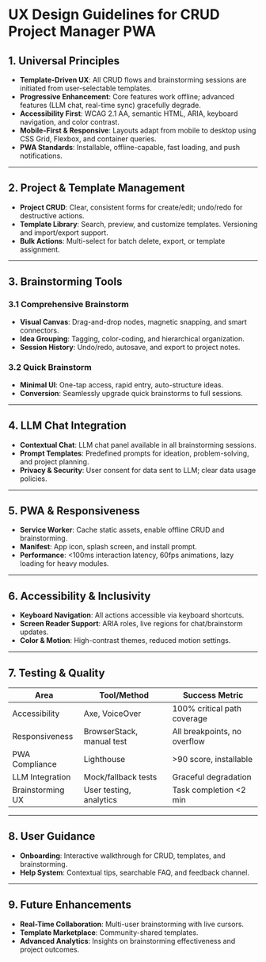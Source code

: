 # UX Design Guidelines for CRUD Project Manager PWA

## 1. Universal Principles

- **Template-Driven UX**: All CRUD flows and brainstorming sessions are initiated from user-selectable templates.
- **Progressive Enhancement**: Core features work offline; advanced features (LLM chat, real-time sync) gracefully degrade.
- **Accessibility First**: WCAG 2.1 AA, semantic HTML, ARIA, keyboard navigation, and color contrast.
- **Mobile-First & Responsive**: Layouts adapt from mobile to desktop using CSS Grid, Flexbox, and container queries.
- **PWA Standards**: Installable, offline-capable, fast loading, and push notifications.

---

## 2. Project & Template Management

- **Project CRUD**: Clear, consistent forms for create/edit; undo/redo for destructive actions.
- **Template Library**: Search, preview, and customize templates. Versioning and import/export support.
- **Bulk Actions**: Multi-select for batch delete, export, or template assignment.

---

## 3. Brainstorming Tools

### 3.1 Comprehensive Brainstorm

- **Visual Canvas**: Drag-and-drop nodes, magnetic snapping, and smart connectors.
- **Idea Grouping**: Tagging, color-coding, and hierarchical organization.
- **Session History**: Undo/redo, autosave, and export to project notes.

### 3.2 Quick Brainstorm

- **Minimal UI**: One-tap access, rapid entry, auto-structure ideas.
- **Conversion**: Seamlessly upgrade quick brainstorms to full sessions.

---

## 4. LLM Chat Integration

- **Contextual Chat**: LLM chat panel available in all brainstorming sessions.
- **Prompt Templates**: Predefined prompts for ideation, problem-solving, and project planning.
- **Privacy & Security**: User consent for data sent to LLM; clear data usage policies.

---

## 5. PWA & Responsiveness

- **Service Worker**: Cache static assets, enable offline CRUD and brainstorming.
- **Manifest**: App icon, splash screen, and install prompt.
- **Performance**: <100ms interaction latency, 60fps animations, lazy loading for heavy modules.

---

## 6. Accessibility & Inclusivity

- **Keyboard Navigation**: All actions accessible via keyboard shortcuts.
- **Screen Reader Support**: ARIA roles, live regions for chat/brainstorm updates.
- **Color & Motion**: High-contrast themes, reduced motion settings.

---

## 7. Testing & Quality

| Area              | Tool/Method                | Success Metric                |
|-------------------|---------------------------|-------------------------------|
| Accessibility     | Axe, VoiceOver            | 100% critical path coverage   |
| Responsiveness    | BrowserStack, manual test | All breakpoints, no overflow  |
| PWA Compliance    | Lighthouse                | >90 score, installable        |
| LLM Integration   | Mock/fallback tests       | Graceful degradation          |
| Brainstorming UX  | User testing, analytics   | Task completion <2 min        |

---

## 8. User Guidance

- **Onboarding**: Interactive walkthrough for CRUD, templates, and brainstorming.
- **Help System**: Contextual tips, searchable FAQ, and feedback channel.

---

## 9. Future Enhancements

- **Real-Time Collaboration**: Multi-user brainstorming with live cursors.
- **Template Marketplace**: Community-shared templates.
- **Advanced Analytics**: Insights on brainstorming effectiveness and project outcomes.